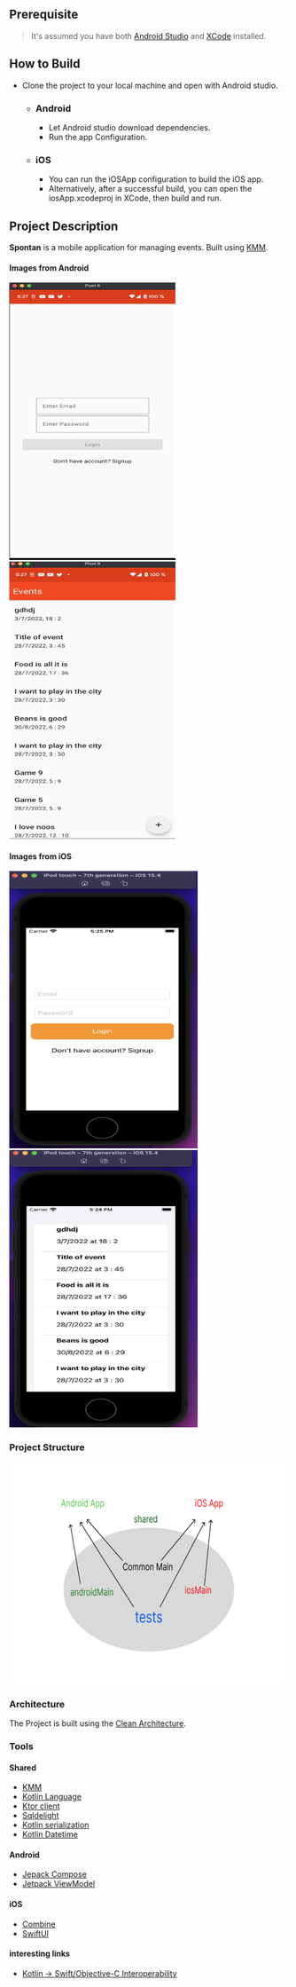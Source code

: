 
## Prerequisite
> It's assumed you have both [Android Studio](https://developer.android.com/studio?gclid=CjwKCAjw_ISWBhBkEiwAdqxb9kQK1LFtDkAS6AFU-ZCrzGpaFDed5-DYMMbisxO2YZ8uzx2vv6fn8xoCjWAQAvD_BwE&gclsrc=aw.ds) and [XCode](https://developer.apple.com/xcode/) installed.
## How to Build
* Clone the project to your local machine and open with Android studio.
	* ### Android
		* Let Android studio download dependencies.
		* Run the app Configuration. 
	* ### iOS
		* You can run the iOSApp configuration to build the iOS app.
		* Alternatively, after a successful build, you can open the iosApp.xcodeproj in XCode, then build and run.
 
 ## Project Description
  **Spontan** is a mobile application for managing events. Built using [KMM](https://kotlinlang.org/docs/multiplatform-mobile-getting-started.html).
  
#### Images from Android
<img src="android_auth.png" width="300" height="500" />
<img src="android_list.png" width="300" height="500" />

####  Images from iOS
<img src="ios_auth.png" width="340" height="500" />
<img src="ios_list.png" width="340" height="500" />

### Project Structure
<img src="kmm.png" width="600" height="400" />

 ### Architecture
 The Project is built using the [Clean Architecture](https://developer.android.com/topic/architecture?gclid=CjwKCAjw_ISWBhBkEiwAdqxb9i24YwlLSa_1H2Fvx9Ul4hQ0p4j7Gh7awjnS8BER1O8u8KH7BK8OFxoCSmsQAvD_BwE&gclsrc=aw.ds). 
### Tools

#### Shared
* [KMM](https://kotlinlang.org/docs/getting-started.html)
* [Kotlin Language](https://kotlinlang.org/)
* [Ktor client](https://ktor.io/docs/create-client.html)
* [Sqldelight](https://github.com/cashapp/sqldelight)
* [Kotlin serialization](https://kotlinlang.org/docs/serialization.html)
* [Kotlin Datetime](https://github.com/Kotlin/kotlinx-datetime)

#### Android
* [Jepack Compose](https://developer.android.com/jetpack/compose?gclid=CjwKCAjw_ISWBhBkEiwAdqxb9nzoYY4WLAU43nlDB8IQzOF35aFSFWex9lNGAYJICk40shwaF8lodhoCkWkQAvD_BwE&gclsrc=aw.ds)
* [Jetpack ViewModel](https://developer.android.com/topic/libraries/architecture/viewmodel?gclid=CjwKCAjw_ISWBhBkEiwAdqxb9myAeiqd-W8rKzPejJuUSdsCVDPTjWkgw8c_80zRF8ZD1gLI07KtLBoCUm8QAvD_BwE&gclsrc=aw.ds)

#### iOS
* [Combine](https://developer.apple.com/documentation/combine)
* [SwiftUI](https://developer.apple.com/xcode/swiftui/)

#### interesting links
* [Kotlin -> Swift/Objective-C Interoperability](https://kotlinlang.org/docs/native-objc-interop.html)